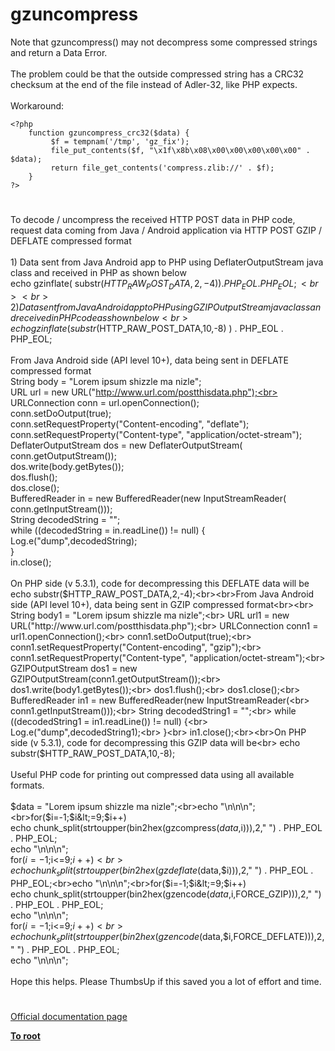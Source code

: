# gzuncompress



Note that gzuncompress() may not decompress some compressed strings and return a Data Error.<br><br>The problem could be that the outside compressed string has a CRC32 checksum at the end of the file instead of Adler-32, like PHP expects.<br><br>Workaround:<br>

```
<?php
    function gzuncompress_crc32($data) {
         $f = tempnam('/tmp', 'gz_fix');
         file_put_contents($f, "\x1f\x8b\x08\x00\x00\x00\x00\x00" . $data);
         return file_get_contents('compress.zlib://' . $f);
    }
?>
```
  

#

To decode / uncompress the received HTTP POST data in PHP code, request data coming from Java / Android application via HTTP POST GZIP / DEFLATE compressed format<br><br>1) Data sent from Java Android app to PHP using DeflaterOutputStream java class and received in PHP as shown below<br>echo gzinflate( substr($HTTP_RAW_POST_DATA,2,-4) ) . PHP_EOL  . PHP_EOL;<br><br>2) Data sent from Java Android app to PHP using GZIPOutputStream java class and received in PHP code as shown below<br>echo gzinflate( substr($HTTP_RAW_POST_DATA,10,-8) ) . PHP_EOL  . PHP_EOL;<br><br>From Java Android side (API level 10+), data being sent in DEFLATE compressed format<br>        String body = "Lorem ipsum shizzle ma nizle";<br>        URL url = new URL("http://www.url.com/postthisdata.php");<br>        URLConnection conn = url.openConnection();<br>        conn.setDoOutput(true);<br>        conn.setRequestProperty("Content-encoding", "deflate");<br>        conn.setRequestProperty("Content-type", "application/octet-stream");<br>        DeflaterOutputStream dos = new DeflaterOutputStream(<br>                conn.getOutputStream());<br>        dos.write(body.getBytes());<br>        dos.flush();<br>        dos.close();<br>        BufferedReader in = new BufferedReader(new InputStreamReader(<br>                conn.getInputStream()));<br>        String decodedString = "";<br>        while ((decodedString = in.readLine()) != null) {<br>            Log.e("dump",decodedString);<br>        }<br>        in.close();<br><br>On PHP side (v 5.3.1), code for decompressing this DEFLATE data will be<br>    echo substr($HTTP_RAW_POST_DATA,2,-4);<br><br>From Java Android side (API level 10+), data being sent in GZIP compressed format<br><br>        String body1 = "Lorem ipsum shizzle ma nizle";<br>        URL url1 = new URL("http://www.url.com/postthisdata.php");<br>        URLConnection conn1 = url1.openConnection();<br>        conn1.setDoOutput(true);<br>        conn1.setRequestProperty("Content-encoding", "gzip");<br>        conn1.setRequestProperty("Content-type", "application/octet-stream");<br>        GZIPOutputStream dos1 = new GZIPOutputStream(conn1.getOutputStream());<br>        dos1.write(body1.getBytes());<br>        dos1.flush();<br>        dos1.close();<br>        BufferedReader in1 = new BufferedReader(new InputStreamReader(<br>                conn1.getInputStream()));<br>        String decodedString1 = "";<br>        while ((decodedString1 = in1.readLine()) != null) {<br>            Log.e("dump",decodedString1);<br>        }<br>        in1.close();<br><br>On PHP side (v 5.3.1), code for decompressing this GZIP data will be<br>    echo substr($HTTP_RAW_POST_DATA,10,-8);<br><br>Useful PHP code for printing out compressed data using all available formats.<br><br>$data = "Lorem ipsum shizzle ma nizle";<br>echo "\n\n\n";<br>for($i=-1;$i&lt;=9;$i++)<br>    echo chunk_split(strtoupper(bin2hex(gzcompress($data,$i))),2," ") . PHP_EOL  . PHP_EOL;<br>echo "\n\n\n";<br>for($i=-1;$i&lt;=9;$i++)<br>    echo chunk_split(strtoupper(bin2hex(gzdeflate($data,$i))),2," ") . PHP_EOL  . PHP_EOL;<br>echo "\n\n\n";<br>for($i=-1;$i&lt;=9;$i++)<br>    echo chunk_split(strtoupper(bin2hex(gzencode($data,$i,FORCE_GZIP))),2," ") . PHP_EOL  . PHP_EOL;<br>echo "\n\n\n";<br>for($i=-1;$i&lt;=9;$i++)<br>    echo chunk_split(strtoupper(bin2hex(gzencode($data,$i,FORCE_DEFLATE))),2," ") . PHP_EOL  . PHP_EOL;<br>echo "\n\n\n";<br><br>Hope this helps. Please ThumbsUp if this saved you a lot of effort and time.  

#

[Official documentation page](https://www.php.net/manual/en/function.gzuncompress.php)

**[To root](/README.md)**